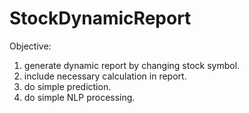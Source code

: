 # StockDynamicReport

Objective: 
1. generate dynamic report by changing stock symbol.
2. include necessary calculation in report.
3. do simple prediction.
4. do simple NLP processing.
